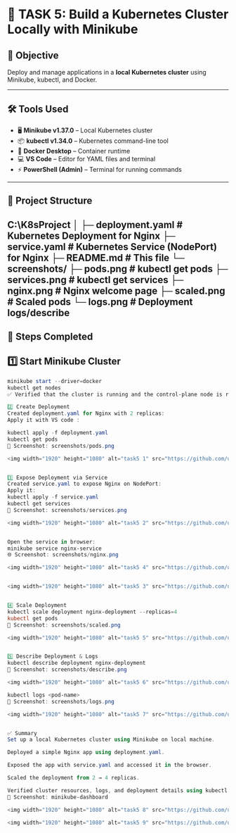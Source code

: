 # 🚀 TASK 5: Build a Kubernetes Cluster Locally with Minikube

## 🎯 Objective
Deploy and manage applications in a **local Kubernetes cluster** using Minikube, kubectl, and Docker.

---

## 🛠 Tools Used
- 🖥 **Minikube v1.37.0** – Local Kubernetes cluster  
- 📦 **kubectl v1.34.0** – Kubernetes command-line tool  
- 🐳 **Docker Desktop** – Container runtime  
- 💻 **VS Code** – Editor for YAML files and terminal  
- ⚡ **PowerShell (Admin)** – Terminal for running commands  

---

## 📁 Project Structure

C:\K8sProject
│
├─ deployment.yaml # Kubernetes Deployment for Nginx
├─ service.yaml # Kubernetes Service (NodePort) for Nginx
├─ README.md # This file
└─ screenshots/
├─ pods.png # kubectl get pods
├─ services.png # kubectl get services
├─ nginx.png # Nginx welcome page
├─ scaled.png # Scaled pods
└─ logs.png # Deployment logs/describe
---

## 📝 Steps Completed

## 1️⃣ Start Minikube Cluster
```powershell
minikube start --driver=docker
kubectl get nodes
✅ Verified that the cluster is running and the control-plane node is ready.

2️⃣ Create Deployment
Created deployment.yaml for Nginx with 2 replicas:
Apply it with VS code :

kubectl apply -f deployment.yaml
kubectl get pods
📸 Screenshot: screenshots/pods.png

<img width="1920" height="1080" alt="task5 1" src="https://github.com/user-attachments/assets/a2208d67-6f51-49d8-8496-5a46026ab310" />


3️⃣ Expose Deployment via Service
Created service.yaml to expose Nginx on NodePort:
Apply it:
kubectl apply -f service.yaml
kubectl get services
📸 Screenshot: screenshots/services.png

<img width="1920" height="1080" alt="task5 2" src="https://github.com/user-attachments/assets/4cba2457-6412-4476-a81c-a6e909f7a7c0" />


Open the service in browser:
minikube service nginx-service
🌐 Screenshot: screenshots/nginx.png

<img width="1920" height="1080" alt="task5 4" src="https://github.com/user-attachments/assets/4c4f321d-b4c7-442d-8fbe-9debf8acbc30" />


<img width="1920" height="1080" alt="task5 3" src="https://github.com/user-attachments/assets/f20a34d3-58c7-491c-b057-1fd6676d61a4" />


4️⃣ Scale Deployment
kubectl scale deployment nginx-deployment --replicas=4
kubectl get pods
📸 Screenshot: screenshots/scaled.png

<img width="1920" height="1080" alt="task5 5" src="https://github.com/user-attachments/assets/163fcc45-032e-4f0a-9d04-9d437a8aaac5" />


5️⃣ Describe Deployment & Logs
kubectl describe deployment nginx-deployment
📸 Screenshot: screenshots/describe.png

<img width="1920" height="1080" alt="task5 6" src="https://github.com/user-attachments/assets/98ab151d-b913-4979-a317-4804a4bf7db5" />

kubectl logs <pod-name>
📸 Screenshot: screenshots/logs.png

<img width="1920" height="1080" alt="task5 7" src="https://github.com/user-attachments/assets/26f048d3-e57d-49ef-b9c5-cb942094fd72" />


✅ Summary
Set up a local Kubernetes cluster using Minikube on local machine.

Deployed a simple Nginx app using deployment.yaml.

Exposed the app with service.yaml and accessed it in the browser.

Scaled the deployment from 2 → 4 replicas.

Verified cluster resources, logs, and deployment details using kubectl.
📸 Screenshot: minikube-dashboard

<img width="1920" height="1080" alt="task5 8" src="https://github.com/user-attachments/assets/caa6dec2-d734-40fb-a6d7-c1cc1be7357b" />

<img width="1920" height="1080" alt="task5 9" src="https://github.com/user-attachments/assets/4a6b3ef9-cc95-4777-b12e-09d2635baa30" />





